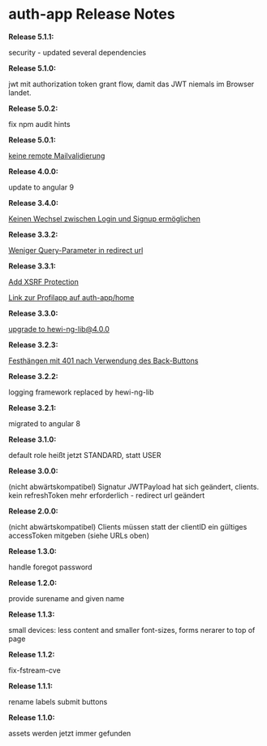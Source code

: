 # auth-app Release Notes

__Release 5.1.1:__

security - updated several dependencies

__Release 5.1.0:__

jwt mit authorization token grant flow, damit das JWT niemals im Browser landet.


__Release 5.0.2:__

fix npm audit hints

__Release 5.0.1:__

[keine remote Mailvalidierung](https://github.com/heike2718/auth-app/issues/26)

__Release 4.0.0:__

update to angular 9

__Release 3.4.0:__

[Keinen Wechsel zwischen Login und Signup ermöglichen](https://github.com/heike2718/auth-app/issues/20)


__Release 3.3.2:__

[Weniger Query-Parameter in redirect url](https://github.com/heike2718/auth-app/issues/18)

__Release 3.3.1:__

[Add XSRF Protection](https://github.com/heike2718/auth-app/issues/8)

[Link zur Profilapp auf auth-app/home](https://github.com/heike2718/auth-app/issues/16)

__Release 3.3.0:__

[upgrade to hewi-ng-lib@4.0.0](https://github.com/heike2718/auth-app/issues/9)

__Release 3.2.3:__

[Festhängen mit 401 nach Verwendung des Back-Buttons](https://github.com/heike2718/auth-app/issues/6)

__Release 3.2.2:__

logging framework replaced by hewi-ng-lib

__Release 3.2.1:__

migrated to angular 8

__Release 3.1.0:__

default role heißt jetzt STANDARD, statt USER

__Release 3.0.0:__

(nicht abwärtskompatibel) Signatur JWTPayload hat sich geändert, clients. kein refreshToken mehr erforderlich - redirect url geändert

__Release 2.0.0:__

(nicht abwärtskompatibel) Clients müssen statt der clientID ein gültiges accessToken mitgeben (siehe URLs oben)

__Release 1.3.0:__

handle foregot password

__Release 1.2.0:__

provide surename and given name

__Release 1.1.3:__

small devices: less content and smaller font-sizes, forms nerarer to top of page

__Release 1.1.2:__

fix-fstream-cve

__Release 1.1.1:__

rename labels submit buttons

__Release 1.1.0:__

assets werden jetzt immer gefunden

